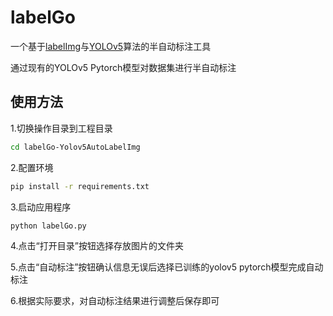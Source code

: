 # labelGo

<p>一个基于<a href="https://github.com/tzutalin/labelImg">labelImg</a>与<a href="https://github.com/ultralytics/yolov5">YOLOv5</a>算法的半自动标注工具</p>
<p>通过现有的YOLOv5 Pytorch模型对数据集进行半自动标注</p>


## 使用方法
<p>1.切换操作目录到工程目录</p>

```bash
cd labelGo-Yolov5AutoLabelImg
```

<p>2.配置环境</p>

```bash
pip install -r requirements.txt
```

<p>3.启动应用程序</p>

```bash
python labelGo.py
```
<p>4.点击“打开目录”按钮选择存放图片的文件夹</p>

<p>5.点击“自动标注”按钮确认信息无误后选择已训练的yolov5 pytorch模型完成自动标注</p>

<p>6.根据实际要求，对自动标注结果进行调整后保存即可</p>
